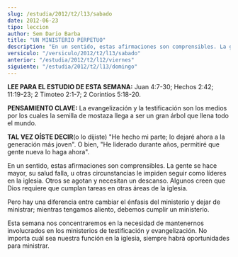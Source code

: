```yaml
---
slug: /estudia/2012/t2/l13/sabado
date: 2012-06-23
tipo: leccion
author: Sem Dario Barba
title: "UN MINISTERIO PERPETUO"
description: "En un sentido, estas afirmaciones son comprensibles. La gente se hace mayor, su  salud falla, u otras circunstancias le impiden seguir como líderes en la  iglesia. Otros se agotan y necesitan un descanso. Algunos creen que Dios  requiere que cumplan tareas en otras áreas de la..."
versiculo: "/versiculo/2012/t2/l13/sabado"
anterior: "/estudia/2012/t2/l12/viernes"
siguiente: "/estudia/2012/t2/l13/domingo"
---
```


**LEE PARA EL ESTUDIO DE ESTA SEMANA:** Juan 4:7-30; Hechos 2:42; 11:19-23; 2 Timoteo 2:1-7; 2 Corintios 5:18-20.

**PENSAMIENTO CLAVE:** La evangelización y la testificación son los medios por los cuales la semilla de mostaza llega a ser un gran árbol que llena todo el mundo.

**TAL VEZ OÍSTE DECIR**(o lo dijiste) "He hecho mi parte; lo dejaré ahora a la generación más joven". O bien, "He liderado durante años, permitiré que gente nueva lo haga ahora".

En un sentido, estas afirmaciones son comprensibles. La gente se hace mayor, su salud falla, u otras circunstancias le impiden seguir como líderes en la iglesia. Otros se agotan y necesitan un descanso. Algunos creen que Dios requiere que cumplan tareas en otras áreas de la iglesia.

Pero hay una diferencia entre cambiar el énfasis del ministerio y dejar de ministrar; mientras tengamos aliento, debemos cumplir un ministerio.

Esta semana nos concentraremos en la necesidad de mantenernos involucrados en los ministerios de testificación y evangelización. No importa cuál sea nuestra función en la iglesia, siempre habrá oportunidades para ministrar.
